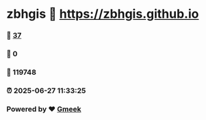 # zbhgis :link: https://zbhgis.github.io 
### :page_facing_up: [37](https://zbhgis.github.io/tag.html) 
### :speech_balloon: 0 
### :hibiscus: 119748 
### :alarm_clock: 2025-06-27 11:33:25 
### Powered by :heart: [Gmeek](https://github.com/Meekdai/Gmeek)
